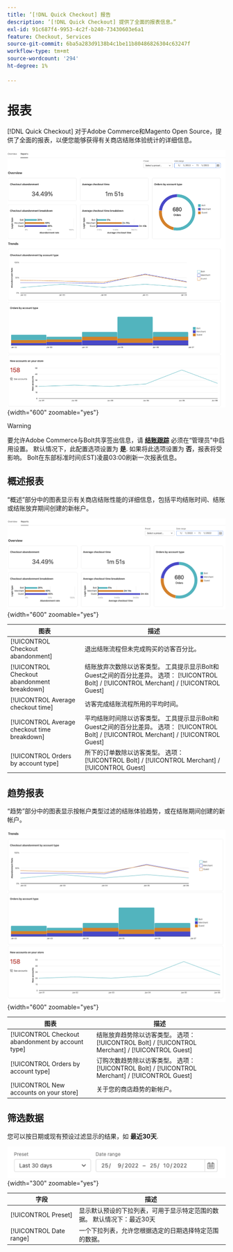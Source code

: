 ```yaml
---
title: ’[!DNL Quick Checkout] 报告
description: ’[!DNL Quick Checkout] 提供了全面的报表信息。”
exl-id: 91c687f4-9953-4c2f-b240-73430603e6a1
feature: Checkout, Services
source-git-commit: 6ba5a283d9138b4c1be11b80486826304c63247f
workflow-type: tm+mt
source-wordcount: '294'
ht-degree: 1%

---
```


# 报表

[!DNL Quick Checkout] 对于Adobe Commerce和Magento Open Source，提供了全面的报表，以便您能够获得有关商店结账体验统计的详细信息。

![“报表”视图](assets/reports-view-big-checkout.png){width="600" zoomable="yes"}

>[!WARNING]
>
> 要允许Adobe Commerce与Bolt共享签出信息，请 [**结账跟踪**](../quick-checkout/settings-quick-checkout.md)  必须在“管理员”中启用设置。 默认情况下，此配置选项设置为 **是**. 如果将此选项设置为 **否**，报表将受影响。 Bolt在东部标准时间(EST)凌晨03:00刷新一次报表信息。

## 概述报表

“概述”部分中的图表显示有关商店结账性能的详细信息，包括平均结账时间、结账或结账放弃期间创建的新帐户。

![报表概述](assets/overview-report-checkout.png){width="600" zoomable="yes"}

| 图表 | 描述 |
|---|---|
| [!UICONTROL Checkout abandonment] | 退出结账流程但未完成购买的访客百分比。 |
| [!UICONTROL Checkout abandonment breakdown] | 结账放弃次数除以访客类型。 工具提示显示Bolt和Guest之间的百分比差异。 选项： [!UICONTROL Bolt] / [!UICONTROL Merchant] / [!UICONTROL Guest] |
| [!UICONTROL Average checkout time] | 访客完成结账流程所用的平均时间。 |
| [!UICONTROL Average checkout time breakdown] | 平均结账时间除以访客类型。 工具提示显示Bolt和Guest之间的百分比差异。 选项： [!UICONTROL Bolt] / [!UICONTROL Merchant] / [!UICONTROL Guest] |
| [!UICONTROL Orders by account type] | 所下的订单数除以访客类型。 选项： [!UICONTROL Bolt] / [!UICONTROL Merchant] / [!UICONTROL Guest] |

## 趋势报表

“趋势”部分中的图表显示按帐户类型过滤的结账体验趋势，或在结账期间创建的新帐户。

![报表趋势](assets/trends-report-checkout.png){width="600" zoomable="yes"}

| 图表 | 描述 |
|---|---|
| [!UICONTROL Checkout abandonment by account type] | 结账放弃趋势除以访客类型。 选项： [!UICONTROL Bolt] / [!UICONTROL Merchant] / [!UICONTROL Guest] |
| [!UICONTROL Orders by account type] | 订购次数趋势除以访客类型。 选项： [!UICONTROL Bolt] / [!UICONTROL Merchant] / [!UICONTROL Guest] |
| [!UICONTROL New accounts on your store] | 关于您的商店趋势的新帐户。 |

## 筛选数据

您可以按日期或现有预设过滤显示的结果，如 **最近30天**.

![筛选器视图](assets/filter-view.png){width="300" zoomable="yes"}

| 字段 | 描述 |
|---|---|
| [!UICONTROL Preset] | 显示默认预设的下拉列表，可用于显示特定范围的数据。 默认情况下：最近30天 |
| [!UICONTROL Date range] | 一个下拉列表，允许您根据选定的日期选择特定范围的数据。 |
